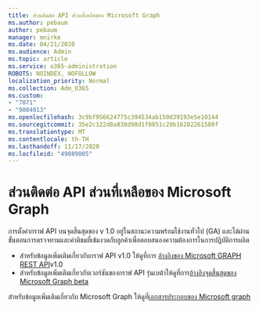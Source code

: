 ```yaml
---
title: ส่วนติดต่อ API ส่วนที่เหลือของ Microsoft Graph
ms.author: pebaum
author: pebaum
manager: mnirke
ms.date: 04/21/2020
ms.audience: Admin
ms.topic: article
ms.service: o365-administration
ROBOTS: NOINDEX, NOFOLLOW
localization_priority: Normal
ms.collection: Adm_O365
ms.custom:
- "7071"
- "9004013"
ms.openlocfilehash: 3c9bf956624775c394534ab150d39193e5e10144
ms.sourcegitcommit: 35e2c122d8a838d98d1f0851c29b16282261580f
ms.translationtype: MT
ms.contentlocale: th-TH
ms.lasthandoff: 11/17/2020
ms.locfileid: "49089005"
---
```

# <a name="microsoft-graph-rest-api-interface"></a>ส่วนติดต่อ API ส่วนที่เหลือของ Microsoft Graph

การตั้งค่ากราฟ API บนจุดสิ้นสุดของ v 1.0 อยู่ในสถานะความพร้อมใช้งานทั่วไป (GA) และได้ผ่านขั้นตอนการตรวจทานและคำติชมที่เข้มงวดกับลูกค้าเพื่อตอบสนองความต้องการในการปฏิบัติการผลิต

- สำหรับข้อมูลเพิ่มเติมเกี่ยวกับกราฟ API v1.0 ให้ดูที่การ [อ้างอิงของ Microsoft GRAPH REST API](https://docs.microsoft.com/graph/api/overview?toc=.%2Fref%2Ftoc.json&view=graph-rest-1.0)v1.0 
- สำหรับข้อมูลเพิ่มเติมเกี่ยวกับเวอร์ชันของกราฟ API รุ่นเบต้าให้ดูที่การ[อ้างอิงจุดสิ้นสุดของ Microsoft Graph beta](https://docs.microsoft.com/graph/api/overview?toc=.%2Fref%2Ftoc.json&view=graph-rest-beta)

สำหรับข้อมูลเพิ่มเติมเกี่ยวกับ Microsoft Graph ให้ดูที่[เอกสารประกอบของ Microsoft graph](https://docs.microsoft.com/graph/)


